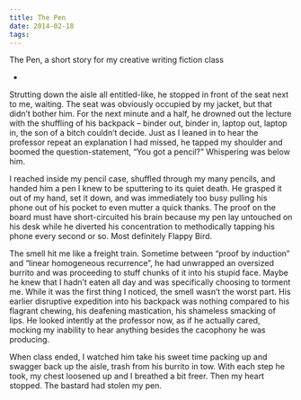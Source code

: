 ```yaml
---
title: The Pen
date: 2014-02-18
tags:
---
```


The Pen, a short story for my creative writing fiction class

-

Strutting down the aisle all entitled-like, he stopped in front of the seat next to me, waiting. The seat was obviously occupied by my jacket, but that didn’t bother him. For the next minute and a half, he drowned out the lecture with the shuffling of his backpack – binder out, binder in, laptop out, laptop in, the son of a bitch couldn’t decide. Just as I leaned in to hear the professor repeat an explanation I had missed, he tapped my shoulder and boomed the question-statement, “You got a pencil?” Whispering was below him.

I reached inside my pencil case, shuffled through my many pencils, and handed him a pen I knew to be sputtering to its quiet death. He grasped it out of my hand, set it down, and was immediately too busy pulling his phone out of his pocket to even mutter a quick thanks. The proof on the board must have short-circuited his brain because my pen lay untouched on his desk while he diverted his concentration to methodically tapping his phone every second or so. Most definitely Flappy Bird.

The smell hit me like a freight train. Sometime between “proof by induction” and “linear homogeneous recurrence”, he had unwrapped an oversized burrito and was proceeding to stuff chunks of it into his stupid face. Maybe he knew that I hadn’t eaten all day and was specifically choosing to torment me. While it was the first thing I noticed, the smell wasn’t the worst part. His earlier disruptive expedition into his backpack was nothing compared to his flagrant chewing, his deafening mastication, his shameless smacking of lips. He looked intently at the professor now, as if he actually cared, mocking my inability to hear anything besides the cacophony he was producing.

When class ended, I watched him take his sweet time packing up and swagger back up the aisle, trash from his burrito in tow. With each step he took, my chest loosened up and I breathed a bit freer. Then my heart stopped. The bastard had stolen my pen.
